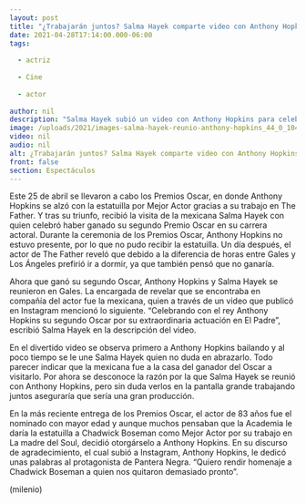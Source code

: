 ```yaml
---
layout: post
title: "¿Trabajarán juntos? Salma Hayek comparte video con Anthony Hopkins; celebran el Oscar del actor"
date: 2021-04-28T17:14:00.000-06:00
tags:
  
  - actriz
  
  - Cine
  
  - actor
  
author: nil
description: "Salma Hayek subió un video con Anthony Hopkins para celebrar que el actor ganó este 25 de abril su segundo Oscar. "
image: /uploads/2021/images-salma-hayek-reunio-anthony-hopkins_44_0_1045_650.jpg
video: nil
audio: nil
alt: ¿Trabajarán juntos? Salma Hayek comparte video con Anthony Hopkins; celebran el Oscar del actor
front: false
section: Espectáculos
---
```


Este 25 de abril se llevaron a cabo los Premios Oscar, en donde Anthony Hopkins se alzó con la estatuilla por Mejor Actor gracias a su trabajo en The Father. Y tras su triunfo, recibió la visita de la mexicana Salma Hayek con quien celebró haber ganado su segundo Premio Oscar en su carrera actoral. Durante la ceremonia de los Premios Oscar, Anthony Hopkins no estuvo presente, por lo que no pudo recibir la estatuilla. Un día después, el actor de The Father reveló que debido a la diferencia de horas entre Gales y Los Ángeles prefirió ir a dormir, ya que también pensó que no ganaría. 

Ahora que ganó su segundo Oscar, Anthony Hopkins y Salma Hayek se reunieron en Gales. La encargada de revelar que se encontraba en compañía del actor fue la mexicana, quien a través de un video que publicó en Instagram mencionó lo siguiente. “Celebrando con el rey Anthony Hopkins su segundo Oscar por su extraordinaria actuación en El Padre”, escribió Salma Hayek en la descripción del video. 

En el divertido video se observa primero a Anthony Hopkins bailando y al poco tiempo se le une Salma Hayek quien no duda en abrazarlo. Todo parecer indicar que la mexicana fue a la casa del ganador del Oscar a visitarlo. Por ahora se desconoce la razón por la que Salma Hayek se reunió con Anthony Hopkins, pero sin duda verlos en la pantalla grande trabajando juntos aseguraría que sería una gran producción. 

En la más reciente entrega de los Premios Oscar, el actor de 83 años fue el nominado con mayor edad y aunque muchos pensaban que la Academia le daría la estatuilla a Chadwick Boseman como Mejor Actor por su trabajo en La madre del Soul, decidió otorgárselo a Anthony Hopkins. En su discurso de agradecimiento, el cual subió a Instagram, Anthony Hopkins, le dedicó unas palabras al protagonista de Pantera Negra. “Quiero rendir homenaje a Chadwick Boseman a quien nos quitaron demasiado pronto”. 

(milenio)